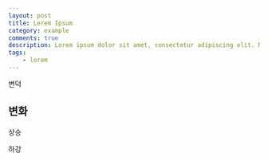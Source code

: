 ```yaml
---
layout: post
title: Lerem Ipsum
category: example
comments: true
description: Lorem ipsum dolor sit amet, consectetur adipiscing elit. Nunc rhoncus luctus quam in gravida. Mauris rutrum ullamcorper pellentesque. 
tags:
    - lorem
---
```


변덕

## 변화

상승

하강
